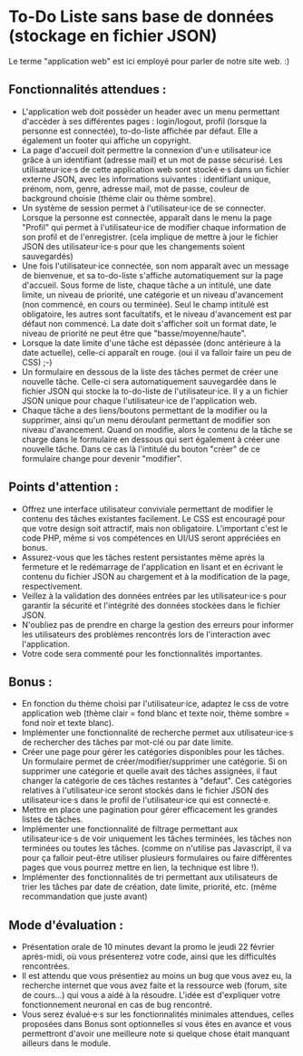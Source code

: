 # To-Do Liste sans base de données (stockage en fichier JSON)

Le terme "application web" est ici employé pour parler de notre site web. :)

## Fonctionnalités attendues :
- L'application web doit possèder un header avec un menu permettant d'accèder à ses différentes pages : login/logout, profil (lorsque la personne est connectée), to-do-liste affichée par défaut. Elle a également un footer qui affiche un copyright.
- La page d'accueil doit permettre la connexion d'un·e utilisateur·ice grâce à un identifiant (adresse mail) et un mot de passe sécurisé. Les utilisateur·ice·s de cette application web sont stocké·e·s dans un fichier externe JSON, avec les informations suivantes : identifiant unique, prénom, nom, genre, adresse mail, mot de passe, couleur de background choisie (thème clair ou thème sombre).
- Un système de session permet à l'utilisateur·ice de se connecter. Lorsque la personne est connectée, apparaît dans le menu la page "Profil" qui permet à l'utilisateur·ice de modifier chaque information de son profil et de l'enregistrer. (cela implique de mettre à jour le fichier JSON des utilisateur·ice·s pour que les changements soient sauvegardés)
- Une fois l'utilisateur·ice connectée, son nom apparaît avec un message de bienvenue, et sa to-do-liste s'affiche automatiquement sur la page d'accueil. Sous forme de liste, chaque tâche a un intitulé, une date limite, un niveau de priorité, une catégorie et un niveau d'avancement (non commencé, en cours ou terminée). Seul le champ intitulé est obligatoire, les autres sont facultatifs, et le niveau d'avancement est par défaut non commencé. La date doit s'afficher soit un format date, le niveau de priorité ne peut être que "basse/moyenne/haute".
- Lorsque la date limite d'une tâche est dépassée (donc antérieure à la date actuelle), celle-ci apparaît en rouge. (oui il va falloir faire un peu de CSS) ;-)
- Un formulaire en dessous de la liste des tâches permet de créer une nouvelle tâche. Celle-ci sera automatiquement sauvegardée dans le fichier JSON qui stocke la to-do-liste de l'utilisateur·ice. Il y a un fichier JSON unique pour chaque l'utilisateur·ice de l'application web.
- Chaque tâche a des liens/boutons permettant de la modifier ou la supprimer, ainsi qu'un menu déroulant permettant de modifier son niveau d'avancement. Quand on modifie, alors le contenu de la tâche se charge dans le formulaire en dessous qui sert également à créer une nouvelle tâche. Dans ce cas là l'intitulé du bouton "créer" de ce formulaire change pour devenir "modifier".

## Points d'attention :
- Offrez une interface utilisateur conviviale permettant de modifier le contenu des tâches existantes facilement. Le CSS est encouragé pour que votre design soit attractif, mais non obligatoire. L'important c'est le code PHP, même si vos compétences en UI/US seront appréciées en bonus.
- Assurez-vous que les tâches restent persistantes même après la fermeture et le redémarrage de l'application en lisant et en écrivant le contenu du fichier JSON au chargement et à la modification de la page, respectivement.
- Veillez à la validation des données entrées par les utilisateur·ice·s pour garantir la sécurité et l'intégrité des données stockées dans le fichier JSON.
- N'oubliez pas de prendre en charge la gestion des erreurs pour informer les utilisateurs des problèmes rencontrés lors de l'interaction avec l'application.
- Votre code sera commenté pour les fonctionnalités importantes.

## Bonus :
- En fonction du thème choisi par l'utilisateur·ice, adaptez le css de votre application web (thème clair = fond blanc et texte noir, thème sombre = fond noir et texte blanc).
- Implémenter une fonctionnalité de recherche permet aux utilisateur·ice·s de rechercher des tâches par mot-clé ou par date limite.
- Créer une page pour gérer les catégories disponibles pour les tâches. Un formulaire permet de créer/modifier/supprimer une catégorie. Si on supprimer une catégorie et quelle avait des tâches assignées, il faut changer la catégorie de ces tâches restantes à "defaut". Ces catégories relatives à l'utilisateur·ice seront stockés dans le fichier JSON des utilisateur·ice·s dans le profil de l'utilisateur·ice qui est connecté·e.
- Mettre en place une pagination pour gérer efficacement les grandes listes de tâches.
- Implémenter une fonctionnalité de filtrage permettant aux utilisateur·ice·s de voir uniquement les tâches terminées, les tâches non terminées ou toutes les tâches. (comme on n'utilise pas Javascript, il va pour ça falloir peut-être utiliser plusieurs formulaires ou faire différentes pages que vous pourrez mettre en lien, la technique est libre !).
- Implémenter des fonctionnalités de tri permettant aux utilisateurs de trier les tâches par date de création, date limite, priorité, etc. (même recommandation que juste avant)
  
## Mode d'évaluation :
- Présentation orale de 10 minutes devant la promo le jeudi 22 février après-midi, où vous présenterez votre code, ainsi que les difficultés rencontrées.
- Il est attendu que vous présentiez au moins un bug que vous avez eu, la recherche internet que vous avez faite et la ressource web (forum, site de cours...) qui vous a aidé à la résoudre. L'idée est d'expliquer votre fonctionnement neuronal en cas de bug rencontré.
- Vous serez évalué·e·s sur les fonctionnalités minimales attendues, celles proposées dans Bonus sont optionnelles si vous êtes en avance et vous permettront d'avoir une meilleure note si quelque chose était manquant ailleurs dans le module.
